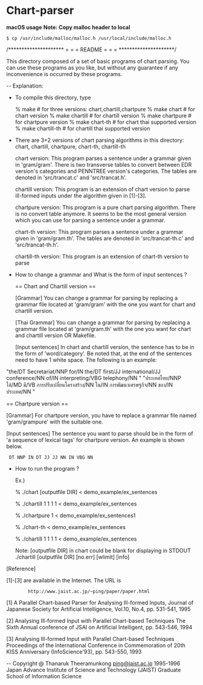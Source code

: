 # Chart-parser
<b>macOS usage</b>
<b>Note: Copy malloc header to local</b>

	$ cp /usr/include/malloc/malloc.h /usr/local/include/malloc.h


/*********************
 =		     =
 =	README	     =
 =		     =
 *********************/

This directory composed of a set of basic programs of chart parsing.
You can use these programs as you like, but without any guarantee if
any inconvenience is occurred by these programs.

--
Explanation:

 * To compile this directory, type

   % make		 # for three versions: chart,chartill,chartpure
   % make chart          # for chart     version
   % make chartill       # for chartill  version
   % make chartpure      # for chartpure version
   % make chart-th		 # for chart thai supported version
   % make chartill-th	 # for chartill thai supported version

 * There are 3+2 versions of chart parsing algorithms in this
   directory: chart, chartill, chartpure, chart-th, chartill-th

   chart version:
	This program parses a sentence under a grammar given in
        'gram/gram'. There is two transverse tables to convert between
        EDR version's categories and PENNTREE version's categories.
        The tables are denoted in 'src/trancat.c' and 'src/trancat.h'.

   chartill  version:
        This program is an extension of chart version to parse
        ill-formed inputs under the algorithm given in [1]-[3]. 

   chartpure version:
        This program is a pure chart parsing algorithm. There is no
        convert table anymore. It seems to be the most general version
        which you can use for parsing a sentence under a grammar.

   chart-th version:
	This program parses a sentence under a grammar given in
        'gram/gram.th'.
        The tables are denoted in 'src/trancat-th.c' and 'src/trancat-th.h'.

   chartill-th version:
    This program is an extension of chart-th version to parse

 * How to change a grammar and What is the form of input sentences ?

   == Chart and Chartill version ==

   [Grammar]
     You can change a grammar for parsing by replacing a grammar file
     located at 'gram/gram' with the one you want for chart and chartill
     version.

   [Thai Grammar]
     You can change a grammar for parsing by replacing a grammar file
     located at 'gram/gram.th' with the one you want for chart and chartill
     version OR Makefile.


   [Input sentences]
     In chart and chartill version, the sentence has to be in the form
     of 'word/category'. Be noted that, at the end of the sentences need to have 1 white space. 
     The following is an example:

"the/DT Secretariat/NNP for/IN the/DT first/JJ international/JJ conference/NN of/IN interpreting/VBG telephony/NN "
"ประเทศไทย/NNP ได้/MD มี/VB การปรับเปลี่ยนโครงสร้าง/NN ใน/IN การพัฒนาเศรษฐกิจ/NN ของ/IN ประเทศ/NN "


   == Chartpure version ==

   [Grammar]
     For chartpure version, you have to replace a grammar file named
     'gram/grampure' with the suitable one.

   [Input sentences]
     The sentence you want to parse should be in the form of 'a sequence
     of lexical tags' for chartpure version. An example is shown below.

     DT NNP IN DT JJ JJ NN IN VBG NN

 * How to run the program ?

   Ex.)

   % ./chart [outputfile DIR]  < demo_example/ex_sentences

   % ./chartill 1 1 1 1 < demo_example/ex_sentences

   % ./chartpure 1 < demo_example/ex_sentences1

   % ./chart-th <outputfile DIR> < demo_example/ex_sentences

   % ./chartill 1 1 1 1 < demo_example/ex_sentences

   Note:  [outputfile DIR] in chart could be blank for displaying in STDOUT
   		  ./chartill [outputfile DIR] [no.err] [wlimit] [info]

[Reference]

[1]-[3] are available in the Internet. The URL is 

            http://www.jaist.ac.jp/~ping/paper/paper.html

[1] A Parallel Chart-based Parser for Analysing Ill-formed Inputs,
    Journal of Japanese Society for Artificial Intelligence, 
    Vol.10, No.4, pp. 531-541, 1995

[2] Analysing Ill-formed Input with Parallel Chart-based Techniques
    The Sixth Annual conference of JSAI on Artificial Intelligent,
    pp. 543-546, 1994

[3] Analysing Ill-formed Input with Parallel Chart-based Techniques
    Proceedings of the International Conference in Commemoration of 
    20th KISS Anniversary (InfoScience'93), pp. 543-550, 1993


--
Copyright @ Thanaruk Theeramunkong
ping@jaist.ac.jp
1995-1996
Japan Advance Institute of Science and Technology (JAIST)
Graduate School of Information Science

